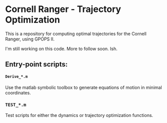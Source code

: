 # Cornell Ranger - Trajectory Optimization

This is a repository for computing optimal trajectories for the Cornell Ranger, using GPOPS II. 

I'm still working on this code. More to follow soon. Ish.

## Entry-point scripts:

#### `Derive_*.m` 
Use the matlab symbolic toolbox to generate equations of motion in minimal coordinates.

### `TEST_*.m` 
Test scripts for either the dynamics or trajectory optimization functions.